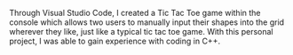 Through Visual Studio Code, I created a Tic Tac Toe game within the console which allows two users to manually input their shapes into the grid wherever they like, just like a typical tic tac toe game. With this personal project, I was able to gain experience with coding in C++. 
